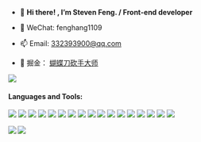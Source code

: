 - 👋 **Hi there! , I’m Steven Feng. / Front-end developer**

- 💬 WeChat: fenghang1109
- 📫 Email: 332393900@qq.com
- 🏡 掘金： [蝴蝶刀砍手大师](https://juejin.cn/user/4160207731042007/posts)

![](https://komarev.com/ghpvc/?username=fh332393900)

<h4 align="left">Languages and Tools:</h3>
<!-- ======================================= -->

![](https://img.shields.io/badge/-Vue.js-29beb0?style=flat-square&logo=vue.js&labelColor=ffffff&color=4FC08D) ![](https://img.shields.io/badge/-React-29beb0?style=flat-square&logo=React&labelColor=ffffff&color=61DAFB) ![](https://img.shields.io/badge/-Nodejs-43853d?style=flat-square&logo=Node.js&logoColor=white) ![](https://img.shields.io/badge/-NestJs-ea2845?style=flat-square&logo=nestjs&logoColor=white) ![](https://img.shields.io/badge/-WebRTC-008000?style=flat-square&logo=WebRTC&labelColor=90EE90&color=fff) ![](https://img.shields.io/badge/-JavaScript-e5cd0c?style=flat-square&logo=JavaScript&labelColor=f7df1e&logoColor=000) ![](https://img.shields.io/badge/-TypeScript-3178C6?style=flat-square&logo=TypeScript&logoColor=white&color=blue) ![](https://img.shields.io/badge/-WebPack-1C78C0?style=flat-square&logo=WebPack&logoColor=white) ![](https://img.shields.io/badge/-Vite-9765fe?style=flat-square&logo=rsocket&logoColor=white) ![](https://img.shields.io/badge/-Electron-white?style=flat-square&logo=electron&logoColor=white&color=47848F)  ![](https://img.shields.io/badge/-MiniProgram-008000?style=flat-square&logo=WeChat&labelColor=fff&color=07C160) ![](https://img.shields.io/badge/-NPM-CB3837?style=flat-square&logo=npm&logoColor=white) ![](https://img.shields.io/badge/-Github_Actions-2088FF?style=flat-square&logo=github-actions&logoColor=white) [![](https://img.shields.io/badge/-Gist-black?style=flat-square&logo=GitHub&labelColor=blue&color=fff&logoColor=fff)](https://gist.github.com/wangrongding)  ![](https://img.shields.io/badge/-MySQL-white?style=flat-square&logo=MySQL&logoColor=white&color=fff&labelColor=4479A1) ![](https://img.shields.io/badge/-Jenkins-white?style=flat-square&logo=Jenkins&labelColor=D24939&color=white&logoColor=white) ![](https://img.shields.io/badge/-Docker-white?style=flat-square&logo=Docker&labelColor=2496ED&color=2496ED&logoColor=white) 

<!-- ======================================= -->

<img align="left" src="https://github-readme-stats.vercel.app/api?username=fh332393900&show_icons=true&hide_border=true&theme=prussian">
<img align="left" src="https://stats.justsong.cn/api/leetcode/?username=332393900&cn=true&theme=prussian&hide_border=true"">
                                                                                                                           
<!---
fh332393900/fh332393900 is a ✨ special ✨ repository because its `README.md` (this file) appears on your GitHub profile.
You can click the Preview link to take a look at your changes.
--->
